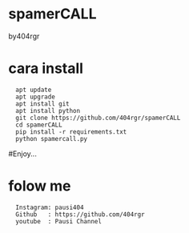 # spamerCALL
by404rgr

# cara install
      apt update
      apt upgrade
      apt install git
      apt install python
      git clone https://github.com/404rgr/spamerCALL
      cd spamerCALL
      pip install -r requirements.txt
      python spamercall.py
   #Enjoy...

# folow me
      Instagram: pausi404
      Github   : https://github.com/404rgr
      youtube  : Pausi Channel
